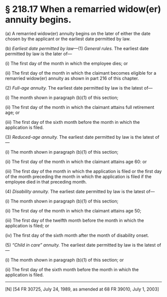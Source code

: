 # § 218.17   When a remarried widow(er) annuity begins.

(a) A remarried widow(er) annuity begins on the later of either the date chosen by the applicant or the earliest date permitted by law.


(b) *Earliest date permitted by law*—(1) *General rules.* The earliest date permitted by law is the later of—


(i) The first day of the month in which the employee dies; or


(ii) The first day of the month in which the claimant becomes eligible for a remarried widow(er) annuity as shown in part 216 of this chapter.


(2) *Full-age annuity.* The earliest date permitted by law is the latest of—


(i) The month shown in paragraph (b)(1) of this section;


(ii) The first day of the month in which the claimant attains full retirement age; or


(iii) The first day of the sixth month before the month in which the application is filed.


(3) *Reduced-age annuity.* The earliest date permitted by law is the latest of—


(i) The month shown in paragraph (b)(1) of this section;


(ii) The first day of the month in which the claimant attains age 60: or


(iii) The first day of the month in which the application is filed or the first day of the month preceding the month in which the application is filed if the employee died in that preceding month.


(4) *Disability annuity.* The earliest date permitted by law is the latest of—


(i) The month shown in paragraph (b)(1) of this section;


(ii) The first day of the month in which the claimant attains age 50;


(iii) The first day of the twelfth month before the month in which the application is filed; or


(iv) The first day of the sixth month after the month of disability onset.


(5) *“Child in care” annuity.* The earliest date permitted by law is the latest of—


(i) The month shown in paragraph (b)(1) of this section; or


(ii) The first day of the sixth month before the month in which the application is filed.



---

[N] [54 FR 30725, July 24, 1989, as amended at 68 FR 39010, July 1, 2003]




